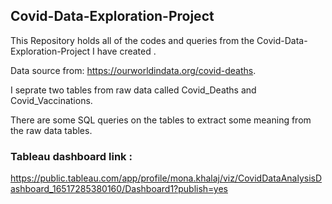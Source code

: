 ## Covid-Data-Exploration-Project

This Repository holds all of the codes and queries from the Covid-Data-Exploration-Project I have created .

Data source from: https://ourworldindata.org/covid-deaths.

I seprate two tables from raw data called Covid_Deaths and Covid_Vaccinations.

There are some SQL queries on the tables to extract some meaning from the raw data tables.

### Tableau dashboard link :

https://public.tableau.com/app/profile/mona.khalaj/viz/CovidDataAnalysisDashboard_16517285380160/Dashboard1?publish=yes


